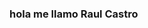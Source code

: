 ### hola me llamo Raul Castro 

<!--
**Raul1802c/Raul1802c** is a ✨ _special_ ✨ repository because its `README.md` (this file) appears on your GitHub profile.

Here are some ideas to get you started:

- The school where I studied: Hermano Felipe Palazon 
- What are your hobbies: Es dormir y jugar fútbol ⚽️ 
- Describe the achievements I obtained in school: Jugué un campeonato salimos 2 y gane varias competencias de programación saque medalla de oro en tarija y medalla de bronce en sucre 
- why do you study the career: Por que me gusta mucho la progamacion 

